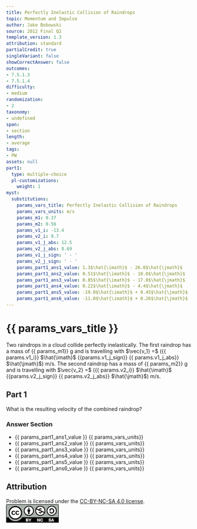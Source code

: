 ```yaml
---
title: Perfectly Inelastic Collision of Raindrops
topic: Momentum and Impulse
author: Jake Bobowski
source: 2012 Final Q2
template_version: 1.3
attribution: standard
partialCredit: true
singleVariant: false
showCorrectAnswer: false
outcomes:
- 7.5.1.3
- 7.5.1.4
difficulty:
- medium
randomization:
- 2
taxonomy:
- undefined
span:
- section
length:
- average
tags:
- PW
assets: null
part1:
  type: multiple-choice
  pl-customizations:
    weight: 1
myst:
  substitutions:
    params_vars_title: Perfectly Inelastic Collision of Raindrops
    params_vars_units: m/s
    params_m1: 0.37
    params_m2: 0.56
    params_v1_i: -13.4
    params_v2_i: 9.7
    params_v1_j_abs: 12.5
    params_v2_j_abs: 8.69
    params_v1_j_sign: ' - '
    params_v2_j_sign: ' - '
    params_part1_ans1_value: 1.3$\hat{\imath}$ - 26.0$\hat{\jmath}$
    params_part1_ans2_value: 0.51$\hat{\imath}$ - 10.0$\hat{\jmath}$
    params_part1_ans3_value: 0.85$\hat{\imath}$ - 17.0$\hat{\jmath}$
    params_part1_ans4_value: 0.22$\hat{\imath}$ - 4.4$\hat{\jmath}$
    params_part1_ans5_value: -19.0$\hat{\imath}$ + 0.45$\hat{\jmath}$
    params_part1_ans6_value: -11.0$\hat{\imath}$ + 0.26$\hat{\jmath}$
---
```

# {{ params_vars_title }}
Two raindrops in a cloud collide perfectly inelastically. The first raindrop has a mass of {{ params_m1}} g and is travelling with $\vec{v_1} =$ ({{ params.v1_i}} $\hat{\imath}$ {{params.v1_j_sign}} {{ params.v1_j_abs}} $\hat{\jmath}$) m/s.
The second raindrop has a mass of {{ params_m2}} g and is travelling with $\vec{v_2} =$ ({{ params.v2_i}} $\hat{\imath}$ {{params.v2_j_sign}} {{ params.v2_j_abs}} $\hat{\jmath}$) m/s.

## Part 1

What is the resulting velocity of the combined raindrop?

### Answer Section

- {{ params_part1_ans1_value }} {{ params_vars_units}}
- {{ params_part1_ans2_value }} {{ params_vars_units}}
- {{ params_part1_ans3_value }} {{ params_vars_units}}
- {{ params_part1_ans4_value }} {{ params_vars_units}}
- {{ params_part1_ans5_value }} {{ params_vars_units}}
- {{ params_part1_ans6_value }} {{ params_vars_units}}

## Attribution

Problem is licensed under the [CC-BY-NC-SA 4.0 license](https://creativecommons.org/licenses/by-nc-sa/4.0/).<br> ![The Creative Commons 4.0 license requiring attribution-BY, non-commercial-NC, and share-alike-SA license.](https://raw.githubusercontent.com/firasm/bits/master/by-nc-sa.png)